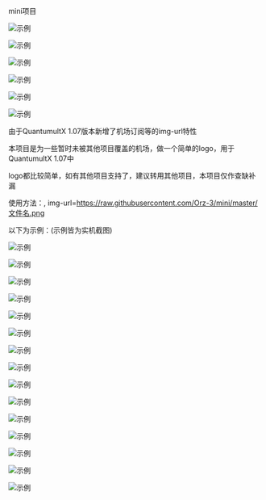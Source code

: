 
mini项目

![示例](https://raw.githubusercontent.com/Orz-3/mini/none/头部.png)

![示例](https://raw.githubusercontent.com/Orz-3/mini/none/副本1.png)

![示例](https://raw.githubusercontent.com/Orz-3/mini/none/副本2.png)

![示例](https://raw.githubusercontent.com/Orz-3/mini/none/副本3.png)

![示例](https://raw.githubusercontent.com/Orz-3/mini/none/副本4.png)

![示例](https://raw.githubusercontent.com/Orz-3/mini/none/副本10.png)

由于QuantumultX 1.07版本新增了机场订阅等的img-url特性

本项目是为一些暂时未被其他项目覆盖的机场，做一个简单的logo，用于QuantumultX 1.07中

logo都比较简单，如有其他项目支持了，建议转用其他项目，本项目仅作查缺补漏

使用方法：, img-url=https://raw.githubusercontent.com/Orz-3/mini/master/文件名.png

以下为示例：(示例皆为实机截图)

![示例](https://raw.githubusercontent.com/Orz-3/mini/none/photo0.jpg)

![示例](https://raw.githubusercontent.com/Orz-3/mini/none/photo1.jpg)

![示例](https://raw.githubusercontent.com/Orz-3/mini/none/photo2.jpg)

![示例](https://raw.githubusercontent.com/Orz-3/mini/none/photo3.jpg)

![示例](https://raw.githubusercontent.com/Orz-3/mini/none/photo4.jpg)

![示例](https://raw.githubusercontent.com/Orz-3/mini/none/photo5.png)

![示例](https://raw.githubusercontent.com/Orz-3/mini/none/photo6.jpg)

![示例](https://raw.githubusercontent.com/Orz-3/mini/none/photo7.jpg)

![示例](https://raw.githubusercontent.com/Orz-3/mini/none/photo8.jpg)

![示例](https://raw.githubusercontent.com/Orz-3/mini/none/photo9.jpg)

![示例](https://raw.githubusercontent.com/Orz-3/mini/none/photo10.jpg)

![示例](https://raw.githubusercontent.com/Orz-3/mini/none/photo11.jpg)

![示例](https://raw.githubusercontent.com/Orz-3/mini/none/photo12.jpg)

![示例](https://raw.githubusercontent.com/Orz-3/mini/none/photo13.jpg)

![示例](https://raw.githubusercontent.com/Orz-3/mini/none/photo14.jpg)
